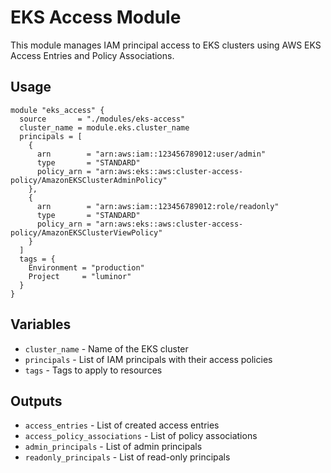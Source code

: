# EKS Access Module

This module manages IAM principal access to EKS clusters using AWS EKS Access Entries and Policy Associations.

## Usage

```hcl
module "eks_access" {
  source       = "./modules/eks-access"
  cluster_name = module.eks.cluster_name
  principals = [
    {
      arn        = "arn:aws:iam::123456789012:user/admin"
      type       = "STANDARD"
      policy_arn = "arn:aws:eks::aws:cluster-access-policy/AmazonEKSClusterAdminPolicy"
    },
    {
      arn        = "arn:aws:iam::123456789012:role/readonly"
      type       = "STANDARD"
      policy_arn = "arn:aws:eks::aws:cluster-access-policy/AmazonEKSClusterViewPolicy"
    }
  ]
  tags = {
    Environment = "production"
    Project     = "luminor"
  }
}
```

## Variables

- `cluster_name` - Name of the EKS cluster
- `principals` - List of IAM principals with their access policies
- `tags` - Tags to apply to resources

## Outputs

- `access_entries` - List of created access entries
- `access_policy_associations` - List of policy associations
- `admin_principals` - List of admin principals
- `readonly_principals` - List of read-only principals 